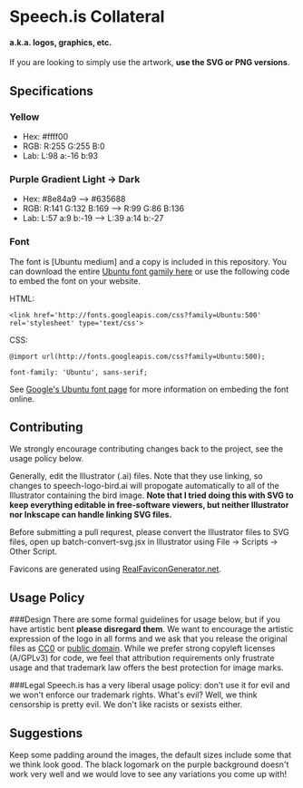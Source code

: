 Speech.is Collateral 
====================
#### a.k.a. logos, graphics, etc.

If you are looking to simply use the artwork, **use the SVG or PNG versions**.

## Specifications

### Yellow
* Hex: \#ffff00
* RGB: R:255 G:255 B:0
* Lab: L:98 a:-16 b:93

### Purple Gradient Light -> Dark
* Hex: \#8e84a9 –> \#635688
* RGB: R:141 G:132 B:169 –> R:99 G:86 B:136
* Lab: L:57 a:9 b:-19 –> L:39 a:14 b:-27

### Font
The font is [Ubuntu medium] and a copy is included in this repository.  You can download the entire [Ubuntu font gamily here](http://font.ubuntu.com/) or use the following code to embed the font on your website.

HTML:

    <link href='http://fonts.googleapis.com/css?family=Ubuntu:500' rel='stylesheet' type='text/css'>
CSS:
 
    @import url(http://fonts.googleapis.com/css?family=Ubuntu:500);
    
    font-family: 'Ubuntu', sans-serif;

See [Google's Ubuntu font page](http://www.google.com/fonts#UsePlace:use/Collection:Ubuntu:500) for more information on embeding the font online.

## Contributing
We strongly encourage contributing changes back to the project, see the usage policy below.

Generally, edit the Illustrator (.ai) files.  Note that they use linking, so changes to speech-logo-bird.ai will propogate automatically to all of the Illustrator containing the bird image.  __Note that I tried doing this with SVG to keep everything editable in free-software viewers, but neither Illustrator nor Inkscape can handle linking SVG files.__

Before submitting a pull requrest, please convert the Illustrator files to SVG files, open up batch-convert-svg.jsx in Illustrator using File -> Scripts -> Other Script.

Favicons are generated using [RealFaviconGenerator.net](http://realfavicongenerator.net).

## Usage Policy
###Design
There are some formal guidelines for usage below, but if you have artistic bent **please disregard them**.  We want to encourage the artistic expression of the logo in all forms and we ask that you release the original files as [CC0](https://creativecommons.org/publicdomain/zero/1.0/) or [public domain](https://creativecommons.org/licenses/publicdomain/).  While we prefer strong copyleft licenses (A/GPLv3) for code, we feel that attribution requirements only frustrate usage and that trademark law offers the best protection for image marks.

###Legal
Speech.is has a very liberal usage policy: don't use it for evil and we won't enforce our trademark rights.  What's evil?  Well, we think censorship is pretty evil.  We don't like racists or sexists either.

## Suggestions
Keep some padding around the images, the default sizes include some that we think look good.  The black logomark on the purple background doesn't work very well and we would love to see any variations you come up with!